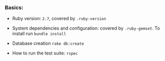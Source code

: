 ### Basics:

* Ruby version: `2.7`, covered by `.ruby-version`

* System dependencies and configuration: covered by `.ruby-gemset`. To install run `bundle install`

* Database creation `rake db:create`

* How to run the test suite: `rspec`
